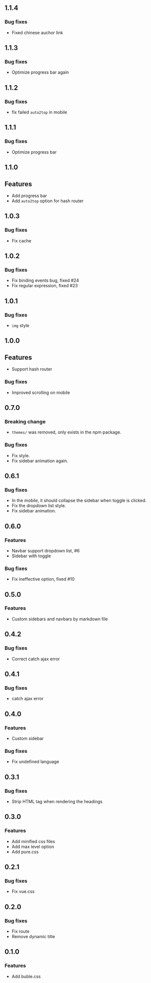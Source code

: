 ## 1.1.4
### Bug fixes
- Fixed chinese auchor link

## 1.1.3
### Bug fixes
- Optimize progress bar again

## 1.1.2
### Bug fixes
- fix failed `auto2top` in mobile


## 1.1.1
### Bug fixes
- Optimize progress bar

## 1.1.0
## Features
- Add progress bar
- Add `auto2top` option for hash router

## 1.0.3
### Bug fixes
- Fix cache

## 1.0.2
### Bug fixes
- Fix binding events bug, fixed #24
- Fix regular expression, fixed #23

## 1.0.1
### Bug fixes
- `img` style

## 1.0.0
## Features
- Support hash router

### Bug fixes
- Improved scrolling on mobile

## 0.7.0
### Breaking change
- `themes/` was removed, only exists in the npm package.

### Bug fixes
- Fix style.
- Fix sidebar animation again.

## 0.6.1
### Bug fixes
- In the mobile, it should collapse the sidebar when toggle is clicked.
- Fix the dropdown list style.
- Fix sidebar animation.

## 0.6.0
### Features
- Navbar support dropdown list, #6
- Sidebar with toggle

### Bug fixes
- Fix ineffective option, fixed #10

## 0.5.0
### Features
- Custom sidebars and navbars by markdown file

## 0.4.2
### Bug fixes
- Correct catch ajax error

## 0.4.1
### Bug fixes
- catch ajax error

## 0.4.0
### Features
- Custom sidebar

### Bug fixes
- Fix undefined language

## 0.3.1
### Bug fixes
- Strip HTML tag when rendering the headings

## 0.3.0
### Features
- Add minified css files
- Add max level option
- Add pure.css

## 0.2.1
### Bug fixes
- Fix vue.css

## 0.2.0
### Bug fixes
- Fix route
- Remove dynamic title

## 0.1.0
### Features
- Add buble.css